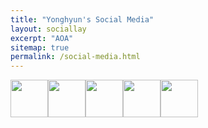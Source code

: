 ```yaml
---
title: "Yonghyun's Social Media"
layout: sociallay
excerpt: "AOA"
sitemap: true
permalink: /social-media.html
---
```


<div class="col-sm-8 clearfix">
<a href="https://www.facebook.com/yonghyun.chung.52"><img src="{{ site.url }}{{ site.baseurl }}/images/logopic/FB.png" class="img-responsive" width="60px" style="float: left" /></a> 
<a href="https://github.com/maguman"><img src="{{ site.url }}{{ site.baseurl }}/images/logopic/github-logo.png" class="img-responsive" width="60px" style="float: left" /></a>
<a href="https://www.researchgate.net/profile/Yonghyun-Chung-2"><img src="{{ site.url }}{{ site.baseurl }}/images/logopic/RG.png" class="img-responsive" width="60px" style="float: left" /></a>
<a href="https://x.com/chungyonghyun"><img src="{{ site.url }}{{ site.baseurl }}/images/logopic/x-logo.png" class="img-responsive" width="60px" style="float: left" /></a>
<a href="https://www.youtube.com/channel/UCJLKhB5FXj9eoVqY0ymLIsQ"><img src="{{ site.url }}{{ site.baseurl }}/images/logopic/YT.png" class="img-responsive" width="60px" style="float: left" /></a>
</div>

<br>

<!--a class="twitter-timeline" data-width="600" data-height="1200" data-dnt="true" data-theme="light" href="https://twitter.com/ChungYonghyun?ref_src=twsrc%5Etfw">Tweets by chungyonghyun</a> <script async src="https://platform.twitter.com/widgets.js" charset="utf-8"></script>
<script src="https://cdn.jsdelivr.net/npm/bsky-embed@0.1.5/dist/bsky-embed.es.js" async></script><bsky-embed username="ychung.bsky.social" 
    feed="at://...(decide between username, feed, or search)"
    search="#BuildInPublic (decide between username, feed, and search)" mode="dark" limit="5" > </bsky-embed>
<!--bsky-embed feed="at://did:plc:ia55mn55lkokfqpm4ljeyvzm/app.bsky.feed.generator/aaacgvzln635q"></bsky-embed>


